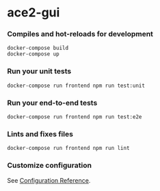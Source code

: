 # ace2-gui

### Compiles and hot-reloads for development
```
docker-compose build
docker-compose up
```

### Run your unit tests
```
docker-compose run frontend npm run test:unit
```

### Run your end-to-end tests
```
docker-compose run frontend npm run test:e2e
```

### Lints and fixes files
```
docker-compose run frontend npm run lint
```

### Customize configuration
See [Configuration Reference](https://cli.vuejs.org/config/).
